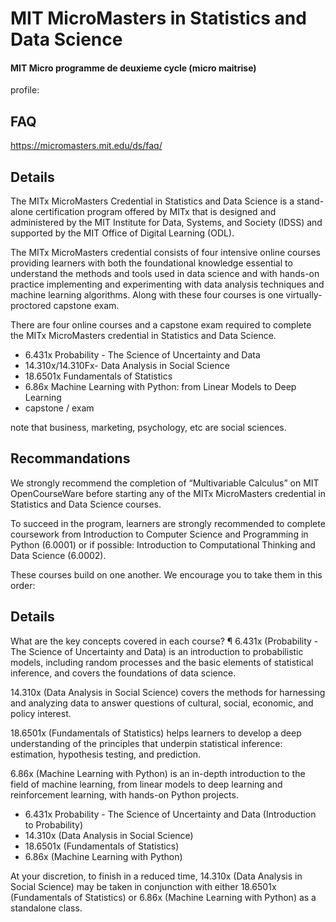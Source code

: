 # MIT MicroMasters in Statistics and Data Science
#### MIT Micro programme de deuxieme cycle (micro maitrise)

profile: 

## FAQ

https://micromasters.mit.edu/ds/faq/

## Details
The MITx MicroMasters Credential in Statistics and Data Science is a stand-alone certification program offered by MITx that is designed and administered by the MIT Institute for Data, Systems, and Society (IDSS) and supported by the MIT Office of Digital Learning (ODL).

The MITx MicroMasters credential consists of four intensive online courses providing learners with both the foundational knowledge essential to understand the methods and tools used in data science and with hands-on practice implementing and experimenting with data analysis techniques and machine learning algorithms. Along with these four courses is one virtually-proctored capstone exam.

There are four online courses and a capstone exam required to complete the MITx MicroMasters credential in Statistics and Data Science.

- 6.431x Probability - The Science of Uncertainty and Data
- 14.310x/14.310Fx- Data Analysis in Social Science
- 18.6501x Fundamentals of Statistics
- 6.86x Machine Learning with Python: from Linear Models to Deep Learning
- capstone / exam

note that business, marketing, psychology, etc are social sciences.

## Recommandations
We strongly recommend the completion of “Multivariable Calculus” on MIT OpenCourseWare before starting any of the MITx MicroMasters credential in Statistics and Data Science courses.

To succeed in the program, learners are strongly recommended to complete coursework from Introduction to Computer Science and Programming in Python (6.0001) or if possible: Introduction to Computational Thinking and Data Science (6.0002).

These courses build on one another. We encourage you to take them in this order:

## Details
What are the key concepts covered in each course?   ¶
6.431x (Probability - The Science of Uncertainty and Data) is an introduction to probabilistic models, including random processes and the basic elements of statistical inference, and covers the foundations of data science.

14.310x (Data Analysis in Social Science) covers the methods for harnessing and analyzing data to answer questions of cultural, social, economic, and policy interest.

18.6501x (Fundamentals of Statistics) helps learners to develop a deep understanding of the principles that underpin statistical inference: estimation, hypothesis testing, and prediction.


6.86x (Machine Learning with Python) is an in-depth introduction to the field of machine learning, from linear models to deep learning and reinforcement learning, with hands-on Python projects.
- 6.431x Probability - The Science of Uncertainty and Data (Introduction to Probability)
- 14.310x (Data Analysis in Social Science)
- 18.6501x (Fundamentals of Statistics)
- 6.86x (Machine Learning with Python)

At your discretion, to finish in a reduced time, 14.310x (Data Analysis in Social Science) may be taken in conjunction with either 18.6501x (Fundamentals of Statistics) or 6.86x (Machine Learning with Python) as a standalone class.



